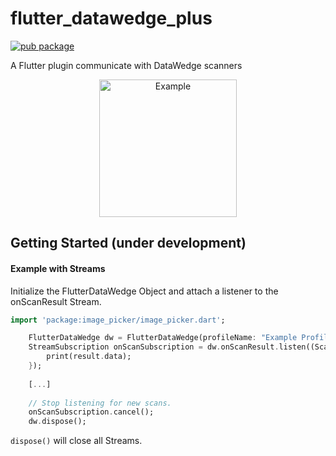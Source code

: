 
# flutter_datawedge_plus

[![pub package](https://img.shields.io/pub/v/flutter_datawedge_plus.svg)](https://pub.dev/packages/flutter_datawedge_plus)

A Flutter plugin communicate with DataWedge scanners

<p align="center">
 <img width="220px" src="https://raw.githubusercontent.com/circus-kitchens/flutter_datawedge_plus/main/.github/images/app.png" align="center" alt="Example" />
</p>

## Getting Started (under development)
#### Example with Streams
Initialize the FlutterDataWedge Object and attach a listener to the onScanResult Stream. 
``` dart
import 'package:image_picker/image_picker.dart';

    FlutterDataWedge dw = FlutterDataWedge(profileName: "Example Profile");
    StreamSubscription onScanSubscription = dw.onScanResult.listen((ScanResult result) {
        print(result.data);
    });
    
    [...]
    
    // Stop listening for new scans.
    onScanSubscription.cancel();
    dw.dispose();
```

`dispose()` will close all Streams.
